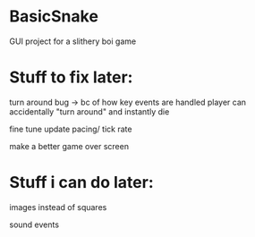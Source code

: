 # BasicSnake
GUI project for a slithery boi game

# Stuff to fix later:
turn around bug -> bc of how key events are handled player can accidentally "turn around" and instantly die

fine tune update pacing/ tick rate

make a better game over screen

# Stuff i can do later:
images instead of squares

sound events
